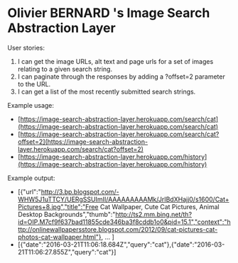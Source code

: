 Olivier BERNARD 's Image Search Abstraction Layer
===

User stories:

1.  I can get the image URLs, alt text and page urls for a set of images relating to a given search string.
1.  I can paginate through the responses by adding a ?offset=2 parameter to the URL.
1.  I can get a list of the most recently submitted search strings.

Example usage:

*   [https://image-search-abstraction-layer.herokuapp.com/search/cat](https://image-search-abstraction-layer.herokuapp.com/search/cat)
*   [https://image-search-abstraction-layer.herokuapp.com/search/cat?offset=2](https://image-search-abstraction-layer.herokuapp.com/search/cat?offset=2)
*   [https://image-search-abstraction-layer.herokuapp.com/history](https://image-search-abstraction-layer.herokuapp.com/history)

Example output:

*   [{"url":"http://3.bp.blogspot.com/-WHW5J1uTTCY/UERgSSUImII/AAAAAAAAAMk/JrIBdXHajj0/s1600/Cat+Pictures+8.jpg","title":"Free Cat Wallpaper, Cute Cat Pictures, Animal Desktop Backgrounds","thumb":"http://ts2.mm.bing.net/th?id=OIP.M7cf9f637bad11855cde346ba3f8cddb1o0&pid=15.1","context":"http://onlinewallpapersstore.blogspot.com/2012/09/cat-pictures-cat-photos-cat-wallpaper.html"}, ... ]
*   [{"date":"2016-03-21T11:06:18.684Z","query":"cat"},{"date":"2016-03-21T11:06:27.855Z","query":"cat"}]